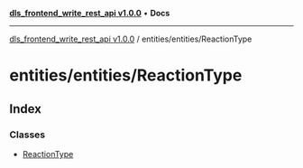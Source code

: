 [**dls_frontend_write_rest_api v1.0.0**](../../../README.md) • **Docs**

***

[dls_frontend_write_rest_api v1.0.0](../../../modules.md) / entities/entities/ReactionType

# entities/entities/ReactionType

## Index

### Classes

- [ReactionType](classes/ReactionType.md)
